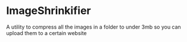 # ImageShrinkifier
A utility to compress all the images in a folder to under 3mb so you can upload them to a certain website
